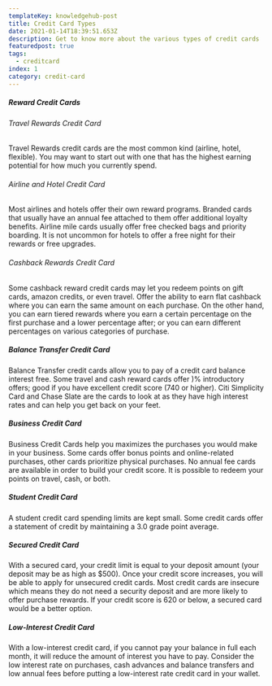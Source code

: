 ```yaml
---
templateKey: knowledgehub-post
title: Credit Card Types
date: 2021-01-14T18:39:51.653Z
description: Get to know more about the various types of credit cards
featuredpost: true
tags:
  - creditcard
index: 1
category: credit-card
---
```

##### Reward Credit Cards

###### Travel Rewards Credit Card
Travel Rewards credit cards are the most common kind (airline, hotel, flexible). You may want to start out with one that has the highest earning potential for how much you currently spend.

###### Airline and Hotel Credit Card
Most airlines and hotels offer their own reward programs. Branded cards that usually have an annual fee attached to them offer additional loyalty benefits. Airline mile cards usually offer free checked bags and priority boarding. It is not uncommon for hotels to offer a free night for their rewards or free upgrades. 

###### Cashback Rewards Credit Card
Some cashback reward credit cards may let you redeem points on gift cards, amazon credits, or even travel. Offer the ability to earn flat cashback where you can earn the same amount on each purchase. On the other hand, you can earn tiered rewards where you earn a certain percentage on the first purchase and a lower percentage after; or you can earn different percentages on various categories of purchase.



##### Balance Transfer Credit Card

Balance Transfer credit cards allow you to pay of a credit card balance interest free. Some travel and cash reward cards offer )% introductory offers; good if you have excellent credit score (740 or higher). Citi Simplicity Card and Chase Slate are the cards to look at as they have high interest rates and can help you get back on your feet. 



##### Business Credit Card

Business Credit Cards help you maximizes the purchases you would make in your business. Some cards offer bonus points and online-related purchases, other cards prioritize physical purchases. No annual fee cards are available in order to build your credit score. It is possible to redeem your points on travel, cash, or both.



##### Student Credit Card

A student credit card spending limits are kept small. Some credit cards offer a statement of credit by maintaining a 3.0 grade point average. 



##### Secured Credit Card

With a secured card, your credit limit is equal to your deposit amount (your deposit may be as high as $500). Once your credit score increases, you will be able to apply for unsecured credit cards. Most credit cards are insecure which means they do not need a security deposit and are more likely to offer purchase rewards. If your credit score is 620 or below, a secured card would be a better option.   



##### Low-Interest Credit Card

With a low-interest credit card, if you cannot pay your balance in full each month, it will reduce the amount of interest you have to pay. Consider the low interest rate on purchases, cash advances and balance transfers and low annual fees before putting a low-interest rate credit card in your wallet.    